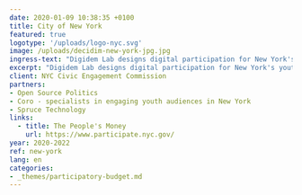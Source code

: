 ```yaml
---
date: 2020-01-09 10:38:35 +0100
title: City of New York
featured: true
logotype: '/uploads/logo-nyc.svg'
image: /uploads/decidim-new-york-jpg.jpg
ingress-text: "Digidem Lab designs digital participation for New York's youth."
excerpt: "Digidem Lab designs digital participation for New York's youth."
client: NYC Civic Engagement Commission
partners:
- Open Source Politics
- Coro - specialists in engaging youth audiences in New York
- Spruce Technology
links:
  - title: The People's Money
    url: https://www.participate.nyc.gov/
year: 2020-2022
ref: new-york
lang: en
categories:
- _themes/participatory-budget.md
---
```

